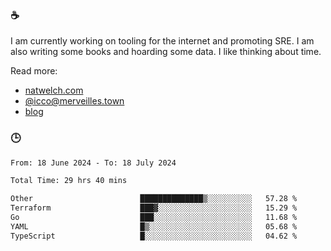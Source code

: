 ### ☕

I am currently working on tooling for the internet and promoting SRE. I am also writing some books and hoarding some data. I like thinking about time. 

Read more:

 - [natwelch.com](https://natwelch.com)
 - [@icco@merveilles.town](https://merveilles.town/@icco)
 - [blog](https://writing.natwelch.com)

### 🕒

<!--START_SECTION:waka-->

```txt
From: 18 June 2024 - To: 18 July 2024

Total Time: 29 hrs 40 mins

Other                        ██████████████▒░░░░░░░░░░   57.28 %
Terraform                    ███▓░░░░░░░░░░░░░░░░░░░░░   15.29 %
Go                           ███░░░░░░░░░░░░░░░░░░░░░░   11.68 %
YAML                         █▒░░░░░░░░░░░░░░░░░░░░░░░   05.68 %
TypeScript                   █░░░░░░░░░░░░░░░░░░░░░░░░   04.62 %
```

<!--END_SECTION:waka-->
